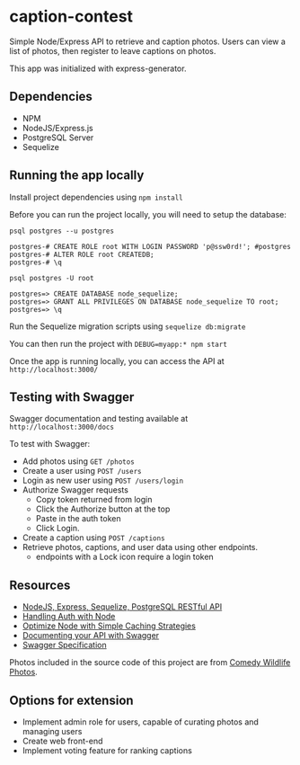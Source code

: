 # caption-contest

Simple Node/Express API to retrieve and caption photos. Users can view a list of photos, then register to leave captions on photos.

This app was initialized with express-generator.

## Dependencies
- NPM
- NodeJS/Express.js
- PostgreSQL Server
- Sequelize

## Running the app locally
Install project dependencies using `npm install`

Before you can run the project locally, you will need to setup the database:
```
psql postgres --u postgres

postgres-# CREATE ROLE root WITH LOGIN PASSWORD 'p@ssw0rd!'; #postgres
postgres-# ALTER ROLE root CREATEDB;
postgres-# \q

psql postgres -U root

postgres=> CREATE DATABASE node_sequelize;
postgres=> GRANT ALL PRIVILEGES ON DATABASE node_sequelize TO root;
postgres=> \q
```

Run the Sequelize migration scripts using `sequelize db:migrate`

You can then run the project with `DEBUG=myapp:* npm start`

Once the app is running locally, you can access the API at `http://localhost:3000/`

## Testing with Swagger
Swagger documentation and testing available at `http://localhost:3000/docs`

To test with Swagger:
 - Add photos using `GET /photos`
 - Create a user using `POST /users`
 - Login as new user using `POST /users/login`
 - Authorize Swagger requests
   - Copy token returned from login
   - Click the Authorize button at the top
   - Paste in the auth token
   - Click Login.
 - Create a caption using `POST /captions`
 - Retrieve photos, captions, and user data using other endpoints.
   - endpoints with a Lock icon require a login token

## Resources
- [NodeJS, Express, Sequelize, PostgreSQL RESTful API](https://www.djamware.com/post/5b56a6cc80aca707dd4f65a9/nodejs-expressjs-sequelizejs-and-postgresql-restful-api)
- [Handling Auth with Node](https://medium.com/quick-code/handling-authentication-and-authorization-with-node-7f9548fedde8)
- [Optimize Node with Simple Caching Strategies](https://scotch.io/tutorials/how-to-optimize-node-requests-with-simple-caching-strategies)
- [Documenting your API with Swagger](https://levelup.gitconnected.com/swagger-time-to-document-that-express-api-you-built-9b8faaeae563)
- [Swagger Specification](https://swagger.io/docs/specification/basic-structure/)

Photos included in the source code of this project are from [Comedy Wildlife Photos](https://www.comedywildlifephoto.com/gallery/comedy-widlife-2020-competition-winners.php).

## Options for extension
- Implement admin role for users, capable of curating photos and managing users
- Create web front-end
- Implement voting feature for ranking captions


